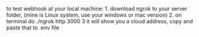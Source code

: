  to test webhook at your local machine: 1. download ngrok to your server folder, (mine is Linux system, use your windows or mac version) 2. on terminal do   ./ngrok http 3000 3 it will show you a cloud address, copy and paste that to .env file 